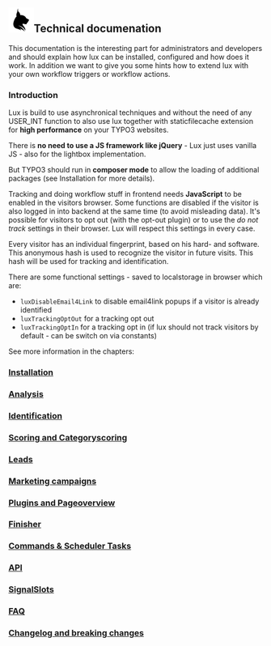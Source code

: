 <img align="left" src="../../Resources/Public/Icons/lux.svg" width="50" />

## Technical documenation

This documentation is the interesting part for administrators and developers and should explain how lux can be
installed, configured and how does it work. In addition we want to give you some hints how to extend lux with your own
workflow triggers or workflow actions.

### Introduction

Lux is build to use asynchronical techniques and without the need of any USER_INT function to also use lux together with
staticfilecache extension for **high performance** on your TYPO3 websites.

There is **no need to use a JS framework like jQuery** - Lux just uses vanilla JS - also for the lightbox implementation.

But TYPO3 should run in **composer mode** to allow the loading of additional packages (see Installation for more
details).

Tracking and doing workflow stuff in frontend needs **JavaScript** to be enabled in the visitors browser. Some functions
are disabled if the visitor is also logged in into backend at the same time (to avoid misleading data).
It's possible for visitors to opt out (with the opt-out plugin) or to use the *do not track* settings in their browser.
Lux will respect this settings in every case.

Every visitor has an individual fingerprint, based on his hard- and software. This anonymous hash is used to
recognize the visitor in future visits. This hash will be used for tracking and identification.

There are some functional settings - saved to localstorage in browser which are:
* `luxDisableEmail4Link` to disable email4link popups if a visitor is already identified
* `luxTrackingOptOut` for a tracking opt out
* `luxTrackingOptIn` for a tracking opt in (if lux should not track visitors by default - can be switch on via constants)

See more information in the chapters:

### [Installation](Installation/Index.md)
### [Analysis](Analysis/Index.md)
### [Identification](Identification/Index.md)
### [Scoring and Categoryscoring](Categoryscorings/Index.md)
### [Leads](Leads/Index.md)
### [Marketing campaigns](Campaigns/Index.md)
### [Plugins and Pageoverview](Plugins/Index.md)
### [Finisher](Finisher/Index.md)
### [Commands & Scheduler Tasks](Commands/Index.md)
### [API](API/Index.md)
### [SignalSlots](SignalSlots/Index.md)
### [FAQ](FAQ/Index.md)
### [Changelog and breaking changes](Changelog/Index.md)
